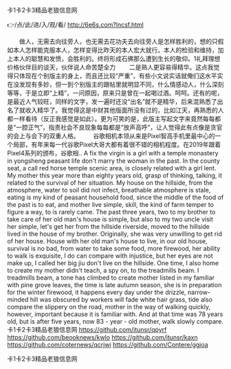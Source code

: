 
卡1卡2卡3精品老狼信息网




👉/点/此/进/入/观/看/ http://6e6s.com?lncsf.html




　　做人，无需去向往旁人，也无需去花功夫去向往旁人是怎样胜利的，想的只假如本人怎样能克服本人，怎样变得比昨天的本人宏大就行。本人的检验和维持，加上本人的聪慧和发愤，会胜利的。终将形成石佛那么遭到生长的敬仰。1礼拜理想价格伙伴目的谈天，伙伴说人命苦楚全力
　　二是熟人更容易得精华。这点我觉得只体现在个别版主的身上，而且还比较“严重”，有些小文说实话就俺们这水平实在没发现有多妙，但一到个别版主的跟帖里就明显不同，什么情感动人，什么深刻等等，于是立即“上精”，一问原因，原来只是曾在一起喝过酒。呵呵。还有的呢，是最近人气较旺，同样的文字，发一遍时还没“出名”就不是精华，后来混熟悉了出名了就收入精华了。我觉得这是中财其他版面所没有过的，比如江天，再熟悉的人都一样看待（反正我感觉是如此）。更为可笑的是，此版主写起文字来竟然每每都是“一腔正气”，指责社会不良现象每每都是“放声高呼”，让人觉得此有点像是贪官的会上与会下的双重人格。
　　谷歌相机本领从来是Pixel智高手机里最中心的一个局部，有年来每一代谷歌Pixel大哥大都有着很不错的相机程度。在2019年跟着Pixel4系列的颁布，谷歌相..
A fix the virgin is a girl with a temple monastery in yongsheng peasant life don't marry the woman in the past.
In the county seat, a call red horse temple scenic area, is closely related with a girl lent.
My mother this year more than eighty years old, grasp of thinking, talking, it related to the survival of her situation.
My house on the hillside, from the atmosphere, water to soil did not infect, breathable atmosphere is stale, eating is my kind of peasant household food, since the middle of the food of the past is to eat, and mother live simple, skill, the kind of farm temper to figure a way, to is rarely came.
The past three years, two to my brother to take care of her old man's house is simple, but also to my two uncle visit her simple, let's get her from the hillside riverside, moved to the hillside lived in the house of my brother.
Originally, she was very unwilling to get rid of her house.
House with her old man's house to live, in our old house, survival is no bad, from water to take some food, more firewood, her ability to walk is exquisite, I do can compare with injustice, but her eyes are not make up, I called her big jiu don't live on the hillside.
One time, I also home to create my mother didn't teach, a spy on, to the treadmills beam.
I treadmills beam, a tone has climbed to create mother listed in my familiar with pine grove leaves, the time is late autumn season, she is in preparation for the winter firewood, it happens every day under the drizzle, narrow-minded hill was obscured by workers will fade white hair grass, tide also compare the slippery on the road, mother in the way of walking quickly, however, important because it is familiar with.
And at that time was 78 years old, but is after five years, now 83 - year - old mother, walk slowly compare.
卡1卡2卡3精品老狼信息网 https://github.com/itunsr/qpyrf
https://github.com/beooknews/kwlo
https://github.com/itunsr/kaxn
https://github.com/coternews/qcrjwi
https://github.com/Contere/ggjoa





卡1卡2卡3精品老狼信息网
